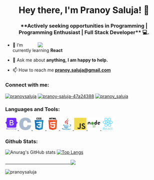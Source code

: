 <h1 align="center">Hey there, I'm Pranoy Saluja! 👋</h1>

<h3 align="center">**Actively seeking opportunities in Programming | Programming Enthusiast | Full Stack Developer**
💻.</h3>
<img src="https://media.giphy.com/media/RbDKaczqWovIugyJmW/giphy.gif" align="right" width="400">



- 🌱 I’m currently learning **React**

- 💬 Ask me about **anything, I am happy to help.**

- 📫 How to reach me **pranoy.saluja@gmail.com**

<h3 align="left">Connect with me:</h3>


<p align="left">
<a href="https://github.com/pranoysaluja" target="blank"><img align="center" src="https://cdn.jsdelivr.net/npm/simple-icons@3.0.1/icons/github.svg" alt="pranoysaluja" height="30" width="40" /></a>
<a href="https://www.linkedin.com/in/pranoy-saluja-47a24388/" target="blank"><img align="center" src="https://cdn.jsdelivr.net/npm/simple-icons@3.0.1/icons/linkedin.svg" alt="pranoy-saluja-47a24388" height="30" width="40" /></a>
<a href="https://www.hackerrank.com/pranoy_saluja" target="blank"><img align="center" src="https://cdn.jsdelivr.net/npm/simple-icons@3.0.1/icons/hackerrank.svg" alt="pranoy_saluja" height="30" width="40" /></a>
</p>

<h3 align="left">Languages and Tools:</h3>
<p align="left"> <a href="https://getbootstrap.com" target="_blank"> <img src="https://raw.githubusercontent.com/devicons/devicon/master/icons/bootstrap/bootstrap-plain-wordmark.svg" alt="bootstrap" width="40" height="40"/> </a> <a href="https://www.cprogramming.com/" target="_blank"> <img src="https://raw.githubusercontent.com/devicons/devicon/master/icons/c/c-original.svg" alt="c" width="40" height="40"/> </a> <a href="https://www.w3schools.com/css/" target="_blank"> <img src="https://raw.githubusercontent.com/devicons/devicon/master/icons/css3/css3-original-wordmark.svg" alt="css3" width="40" height="40"/> </a> <a href="https://www.w3.org/html/" target="_blank"> <img src="https://raw.githubusercontent.com/devicons/devicon/master/icons/html5/html5-original-wordmark.svg" alt="html5" width="40" height="40"/> </a> <a href="https://www.java.com" target="_blank"> <img src="https://raw.githubusercontent.com/devicons/devicon/master/icons/java/java-original.svg" alt="java" width="40" height="40"/> </a> <a href="https://developer.mozilla.org/en-US/docs/Web/JavaScript" target="_blank"> <img src="https://raw.githubusercontent.com/devicons/devicon/master/icons/javascript/javascript-original.svg" alt="javascript" width="40" height="40"/> </a> <a href="https://nodejs.org" target="_blank"> <img src="https://raw.githubusercontent.com/devicons/devicon/master/icons/nodejs/nodejs-original-wordmark.svg" alt="nodejs" width="40" height="40"/> </a> <a href="https://reactjs.org/" target="_blank"> <img src="https://raw.githubusercontent.com/devicons/devicon/master/icons/react/react-original-wordmark.svg" alt="react" width="40" height="40"/> </a> </p>

<h3 align="left">Github Stats:</h3>

![Anurag's GitHub stats](https://github-readme-stats.vercel.app/api?username=pranoysaluja&show_icons=true&theme=radical)       [![Top Langs](https://github-readme-stats.vercel.app/api/top-langs/?username=pranoysaluja&theme=radical)](https://github.com/anuraghazra/github-readme-stats)

<a href="https://github.com/DenverCoder1/github-readme-streak-stats"> &nbsp;&nbsp;&nbsp;&nbsp;&nbsp;&nbsp;&nbsp;&nbsp;&nbsp;&nbsp;&nbsp;&nbsp;&nbsp;&nbsp;&nbsp;&nbsp;&nbsp;&nbsp;&nbsp;&nbsp;&nbsp;&nbsp;&nbsp;&nbsp;&nbsp;&nbsp;&nbsp;&nbsp;&nbsp;&nbsp;&nbsp;&nbsp;&nbsp;&nbsp;&nbsp;&nbsp;&nbsp;&nbsp;&nbsp;&nbsp;&nbsp;&nbsp;&nbsp;&nbsp;&nbsp;&nbsp;&nbsp;&nbsp;&nbsp;&nbsp;&nbsp;&nbsp;
  <img align="center" src="https://github-readme-streak-stats.herokuapp.com/?user=pranoysaluja&hide_border=true" />
</a>

<p align="left"> <img src="https://komarev.com/ghpvc/?username=pranoysaluja&label=Profile%20views&color=0e75b6&style=flat" alt="pranoysaluja" /> </p>


<!--
**pranoysaluja/pranoysaluja** is a ✨ _special_ ✨ repository because its `README.md` (this file) appears on your GitHub profile.

Here are some ideas to get you started:

- 🔭 I’m currently working on ...
- 🌱 I’m currently learning ...
- 👯 I’m looking to collaborate on ...
- 🤔 I’m looking for help with ...
- 💬 Ask me about ...
- 📫 How to reach me: ...
- 😄 Pronouns: ...
- ⚡ Fun fact: ...
-->
